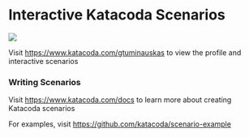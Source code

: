 # Interactive Katacoda Scenarios

[![](http://shields.katacoda.com/katacoda/gtuminauskas/count.svg)](https://www.katacoda.com/gtuminauskas "Get your profile on Katacoda.com")

Visit https://www.katacoda.com/gtuminauskas to view the profile and interactive scenarios

### Writing Scenarios
Visit https://www.katacoda.com/docs to learn more about creating Katacoda scenarios

For examples, visit https://github.com/katacoda/scenario-example

